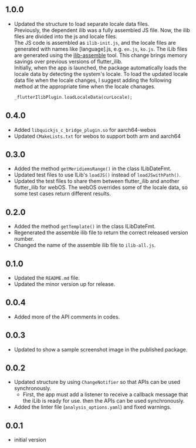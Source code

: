 ## 1.0.0
* Updated the structure to load separate locale data files.  
  Previously, the dependent ilib was a fully assembled JS file. Now, the ilib files are divided into the js and locale files.  
  The JS code is assembled as `ilib-init.js`, and the locale files are generated with names like [language].js, e.g. `en.js`, `ko.js`. The iLib files are generated using the [ilib-assemble](https://github.com/iLib-js/ilib-assemble) tool. This change brings memory savings over previous versions of flutter_ilib.  
  Initially, when the app is launched, the package automatically loads the locale data by detecting the system's locale. To load the updated locale data file when the locale changes, I suggest adding the following method at the appropriate time when the locale chanages. 
  ```dart
  _flutterIlibPlugin.loadLocaleData(curLocale);
  ```

## 0.4.0
* Added `libquickjs_c_bridge_plugin.so` for aarch64-webos
* Updated `CMakeLists.txt` for webos to support both arm and aarch64

## 0.3.0
* Added the method `getMeridiemsRange()` in the class ILibDateFmt.
* Updated test files to use ILib's `loadJS()` instead of `loadJSwithPath()`.
* Updated the test files to share them between flutter_ilib and another flutter_ilib for webOS. The webOS overrides some of the locale data, so some test cases return different results.

## 0.2.0
* Added the method `getTemplate()` in the class ILibDateFmt.
* Regenerated the assemble ilib file to return the correct released version number.
* Changed the name of the assemble ilib file to `ilib-all.js`.

## 0.1.0
* Updated the `README.md` file.
* Updated the minor version up for release.

## 0.0.4
* Added more of the API comments in codes.

## 0.0.3
* Updated to show a sample screenshot image in the published package.

## 0.0.2
* Updated structure by using `ChangeNotifier` so that APIs can be used synchronously.
  *  First, the app must add a listener to receive a callback message that the iLib is ready for use. then the APIs can be used synchronously.
* Added the linter file (`analysis_options.yaml`) and fixed warnings.

## 0.0.1
* initial version